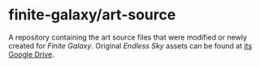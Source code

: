 # finite-galaxy/art-source
A repository containing the art source files that were modified or newly created for *Finite Galaxy*.
Original *Endless Sky* assets can be found at [its Google Drive](https://drive.google.com/drive/folders/0B9aK8dG39P29fkdBeUJjSXJYVDdjMEpkOXh3T1NDekFYaTEtbkdTdzVwX2NTUWVVT3BUWVk).
